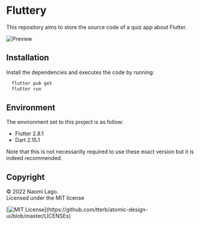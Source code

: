 
# Fluttery

This repository aims to store the source code of a quiz app about Flutter.


![Preview](https://gcdn.pbrd.co/images/q3ktam0PDPlX.png?o=1)


## Installation

Install the dependencies and executes the code by running:

```bash
  flutter pub get
  flutter run
```
    
## Environment

The environment set to this project is as follow:

- Flutter 2.8.1
- Dart  2.15.1

Note that this is not necessarilly required to use these exact version but it is indeed recommended.


## Copyright

© 2022 Naomi Lago. <br/>
Licensed under the MIT license

[![MIT License](https://img.shields.io/apm/l/atomic-design-ui.svg?)](https://github.com/tterb/atomic-design-ui/blob/master/LICENSEs)

